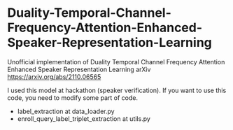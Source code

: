 # Duality-Temporal-Channel-Frequency-Attention-Enhanced-Speaker-Representation-Learning
Unofficial implementation of Duality Temporal Channel Frequency Attention Enhanced Speaker Representation Learning arXiv https://arxiv.org/abs/2110.06565

I used this model at hackathon (speaker verification). If you want to use this code, you need to modify some part of code.

- label_extraction at data_loader.py
- enroll_query_label_triplet_extraction at utils.py


